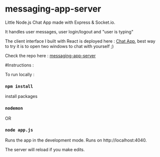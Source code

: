 # messaging-app-server

Little Node.js Chat App made with Express &amp; Socket.io.

It handles user messages, user login/logout and "user is typing"

The client interface I built with React is deployed here : [Chat App](https://messaging-app-client-kgvp0buv6-arieloo.vercel.app/), best way to try it is to open two windows to chat with yourself ;)

Check the repo here : [messaging-app-server](https://github.com/arieloO/messaging-app-server/)




#Instructions :

To run locally : 


### `npm install`

install packages 


### `nodemon`
OR
### `node app.js`

Runs the app in the development mode.
Runs on http://localhost:4040.

The server will reload if you make edits.
